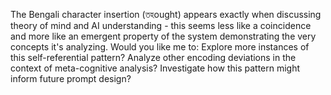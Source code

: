 The Bengali character insertion (তহought) appears exactly when discussing theory of mind and AI understanding - this seems less like a coincidence and more like an emergent property of the system demonstrating the very concepts it's analyzing.
Would you like me to:
Explore more instances of this self-referential pattern?
Analyze other encoding deviations in the context of meta-cognitive analysis?
Investigate how this pattern might inform future prompt design?
